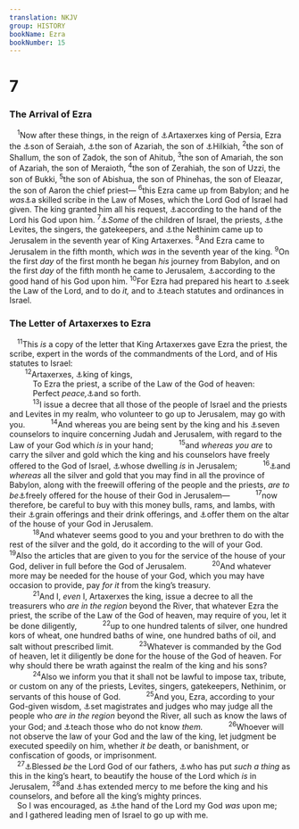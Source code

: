 ```yaml
---
translation: NKJV
group: HISTORY
bookName: Ezra 
bookNumber: 15
---
```


<div class="title"><h1>7</h1><h3>The Arrival of Ezra</h3></div>
<span class="verse exo_7_1"> <sup>1</sup>Now after these things, in the reign of <a data-toggle="tooltip" data-placement="bottom" title="Neh. 2:1">⚓</a>Artaxerxes king of Persia, Ezra the <a data-toggle="tooltip" data-placement="bottom" title="1 Chr. 6:14">⚓</a>son of Seraiah, <a data-toggle="tooltip" data-placement="bottom" title="Jer. 52:24">⚓</a>the son of Azariah, the son of <a data-toggle="tooltip" data-placement="bottom" title="2 Chr. 35:8">⚓</a>Hilkiah, </span>
<span class="verse exo_7_2"><sup>2</sup>the son of Shallum, the son of Zadok, the son of Ahitub, </span>
<span class="verse exo_7_3"><sup>3</sup>the son of Amariah, the son of Azariah, the son of Meraioth, </span>
<span class="verse exo_7_4"><sup>4</sup>the son of Zerahiah, the son of Uzzi, the son of Bukki, </span>
<span class="verse exo_7_5"><sup>5</sup>the son of Abishua, the son of Phinehas, the son of Eleazar, the son of Aaron the chief priest— </span>
<span class="verse exo_7_6"><sup>6</sup>this Ezra came up from Babylon; and he <i>was</i><a data-toggle="tooltip" data-placement="bottom" title="Ezra 7:11, 12, 21">⚓</a>a skilled scribe in the Law of Moses, which the Lord God of Israel had given. The king granted him all his request, <a data-toggle="tooltip" data-placement="bottom" title="Ezra 7:9, 28; 8:22">⚓</a>according to the hand of the Lord his God upon him. </span>
<span class="verse exo_7_7"><sup>7</sup><a data-toggle="tooltip" data-placement="bottom" title="Ezra 8:1–14">⚓</a><i>Some</i> of the children of Israel, the priests, <a data-toggle="tooltip" data-placement="bottom" title="Ezra 8:15">⚓</a>the Levites, the singers, the gatekeepers, and <a data-toggle="tooltip" data-placement="bottom" title="Ezra 2:43; 8:20">⚓</a>the Nethinim came up to Jerusalem in the seventh year of King Artaxerxes. </span>
<span class="verse exo_7_8"><sup>8</sup>And Ezra came to Jerusalem in the fifth month, which <i>was</i> in the seventh year of the king. </span>
<span class="verse exo_7_9"><sup>9</sup>On the first <i>day</i> of the first month he began <i>his</i> journey from Babylon, and on the first <i>day</i> of the fifth month he came to Jerusalem, <a data-toggle="tooltip" data-placement="bottom" title="Ezra 7:6; Neh. 2:8, 18">⚓</a>according to the good hand of his God upon him. </span>
<span class="verse exo_7_10"><sup>10</sup>For Ezra had prepared his heart to <a data-toggle="tooltip" data-placement="bottom" title="Ps. 119:45">⚓</a>seek the Law of the Lord, and to do <i>it,</i> and to <a data-toggle="tooltip" data-placement="bottom" title="Deut. 33:10; Ezra 7:6, 25; Neh. 8:1–8; (Mal. 2:7)">⚓</a>teach statutes and ordinances in Israel.<br/></span>
<div class="title"><h3>The Letter of Artaxerxes to Ezra</h3></div>
<span class="verse exo_7_11"> <sup>11</sup>This <i>is</i> a copy of the letter that King Artaxerxes gave Ezra the priest, the scribe, expert in the words of the commandments of the Lord, and of His statutes to Israel:<br/></span>
<span class="verse exo_7_12">  <sup>12</sup>Artaxerxes, <a data-toggle="tooltip" data-placement="bottom" title="Ezek. 26:7; Dan. 2:37">⚓</a>king of kings,<br/>   To Ezra the priest, a scribe of the Law of the God of heaven:<br/>   Perfect <i>peace,</i><a data-toggle="tooltip" data-placement="bottom" title="Ezra 4:10">⚓</a>and so forth.<br/></span>
<span class="verse exo_7_13">   <sup>13</sup>I issue a decree that all those of the people of Israel and the priests and Levites in my realm, who volunteer to go up to Jerusalem, may go with you.</span>
<span class="verse exo_7_14">   <sup>14</sup>And whereas you are being sent by the king and his <a data-toggle="tooltip" data-placement="bottom" title="Esth. 1:14">⚓</a>seven counselors to inquire concerning Judah and Jerusalem, with regard to the Law of your God which <i>is</i> in your hand;</span>
<span class="verse exo_7_15">   <sup>15</sup>and <i>whereas</i> <i>you</i> <i>are</i> to carry the silver and gold which the king and his counselors have freely offered to the God of Israel, <a data-toggle="tooltip" data-placement="bottom" title="2 Chr. 6:2; Ezra 6:12; Ps. 135:21">⚓</a>whose dwelling <i>is</i> in Jerusalem;</span>
<span class="verse exo_7_16">   <sup>16</sup><a data-toggle="tooltip" data-placement="bottom" title="Ezra 8:25">⚓</a>and <i>whereas</i> all the silver and gold that you may find in all the province of Babylon, along with the freewill offering of the people and the priests, <i>are</i> <i>to</i> <i>be</i><a data-toggle="tooltip" data-placement="bottom" title="1 Chr. 29:6, 9">⚓</a>freely offered for the house of their God in Jerusalem—</span>
<span class="verse exo_7_17">   <sup>17</sup>now therefore, be careful to buy with this money bulls, rams, and lambs, with their <a data-toggle="tooltip" data-placement="bottom" title="Num. 15:4–13">⚓</a>grain offerings and their drink offerings, and <a data-toggle="tooltip" data-placement="bottom" title="Deut. 12:5–11">⚓</a>offer them on the altar of the house of your God in Jerusalem.<br/></span>
<span class="verse exo_7_18">   <sup>18</sup>And whatever seems good to you and your brethren to do with the rest of the silver and the gold, do it according to the will of your God.</span>
<span class="verse exo_7_19">   <sup>19</sup>Also the articles that are given to you for the service of the house of your God, deliver in full before the God of Jerusalem.</span>
<span class="verse exo_7_20">   <sup>20</sup>And whatever more may be needed for the house of your God, which you may have occasion to provide, pay <i>for</i> <i>it</i> from the king’s treasury.<br/></span>
<span class="verse exo_7_21">   <sup>21</sup>And I, <i>even</i> I, Artaxerxes the king, issue a decree to all the treasurers who <i>are</i> <i>in</i> <i>the</i> <i>region</i> beyond the River, that whatever Ezra the priest, the scribe of the Law of the God of heaven, may require of you, let it be done diligently,</span>
<span class="verse exo_7_22">   <sup>22</sup>up to one hundred talents of silver, one hundred kors of wheat, one hundred baths of wine, one hundred baths of oil, and salt without prescribed limit.</span>
<span class="verse exo_7_23">   <sup>23</sup>Whatever is commanded by the God of heaven, let it diligently be done for the house of the God of heaven. For why should there be wrath against the realm of the king and his sons?<br/></span>
<span class="verse exo_7_24">   <sup>24</sup>Also we inform you that it shall not be lawful to impose tax, tribute, or custom on any of the priests, Levites, singers, gatekeepers, Nethinim, or servants of this house of God.</span>
<span class="verse exo_7_25">   <sup>25</sup>And you, Ezra, according to your God-given wisdom, <a data-toggle="tooltip" data-placement="bottom" title="Ex. 18:21, 22; Deut. 16:18">⚓</a>set magistrates and judges who may judge all the people who <i>are</i> <i>in</i> <i>the</i> <i>region</i> beyond the River, all such as know the laws of your God; and <a data-toggle="tooltip" data-placement="bottom" title="2 Chr. 17:7; Ezra 7:10; (Mal. 2:7; Col. 1:28)">⚓</a>teach those who do not know <i>them.</i></span>
<span class="verse exo_7_26">   <sup>26</sup>Whoever will not observe the law of your God and the law of the king, let judgment be executed speedily on him, whether <i>it</i> <i>be</i> death, or banishment, or confiscation of goods, or imprisonment.<br/></span>
<span class="verse exo_7_27"> <sup>27</sup><a data-toggle="tooltip" data-placement="bottom" title="1 Chr. 29:10">⚓</a>Blessed <i>be</i> the Lord God of our fathers, <a data-toggle="tooltip" data-placement="bottom" title="Ezra 6:22; (Prov. 21:1)">⚓</a>who has put <i>such</i> <i>a</i> <i>thing</i> as this in the king’s heart, to beautify the house of the Lord which <i>is</i> in Jerusalem, </span>
<span class="verse exo_7_28"><sup>28</sup>and <a data-toggle="tooltip" data-placement="bottom" title="Ezra 9:9">⚓</a>has extended mercy to me before the king and his counselors, and before all the king’s mighty princes.<br/> So I was encouraged, as <a data-toggle="tooltip" data-placement="bottom" title="Ezra 5:5; 7:6, 9; 8:18">⚓</a>the hand of the Lord my God <i>was</i> upon me; and I gathered leading men of Israel to go up with me.<br/></span>
